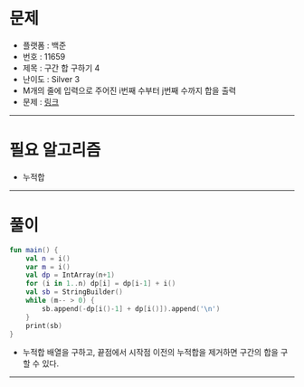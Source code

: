 # 문제
- 플랫폼 : 백준
- 번호 : 11659
- 제목 : 구간 합 구하기 4
- 난이도 : Silver 3
- M개의 줄에 입력으로 주어진 i번째 수부터 j번째 수까지 합을 출력
- 문제 : <a href="https://www.acmicpc.net/problem/11659" target="_blank">링크</a>

---

# 필요 알고리즘
- 누적합

---

# 풀이
```kotlin
fun main() {
    val n = i()
    var m = i()
    val dp = IntArray(n+1)
    for (i in 1..n) dp[i] = dp[i-1] + i()
    val sb = StringBuilder()
    while (m-- > 0) {
        sb.append(-dp[i()-1] + dp[i()]).append('\n')
    }
    print(sb)
}
```
- 누적합 배열을 구하고, 끝점에서 시작점 이전의 누적합을 제거하면 구간의 합을 구할 수 있다.

---
